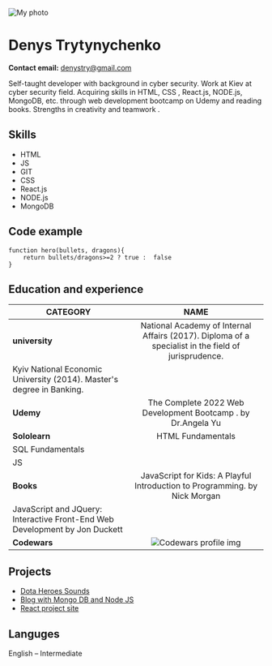 ![My photo](https://avatars.githubusercontent.com/u/29129086?v=4)
# Denys Trytynychenko
**Contact email:** <a href="denystry@gmail.com">denystry@gmail.com</a>

Self-taught developer with background in cyber security. Work at Kiev at cyber security field. Acquiring skills  in HTML, CSS , React.js, NODE.js, MongoDB, etc. through web development bootcamp on Udemy and reading books. Strengths in creativity and  teamwork .


## Skills
- HTML
- JS
- GIT
- CSS
- React.js
- NODE.js
- MongoDB

## Code example

```
function hero(bullets, dragons){
    return bullets/dragons>=2 ? true :  false
}
```

## Education  and experience  

CATEGORY | NAME
--------|:--------:
**university** | National Academy of Internal Affairs (2017). Diploma of a specialist in the field of jurisprudence.
|Kyiv National Economic University (2014). Master's degree in Banking.
**Udemy** | The Complete 2022 Web Development Bootcamp . by Dr.Angela Yu
**Sololearn** |  HTML Fundamentals
|	 SQL Fundamentals
|	 JS
**Books**	| JavaScript for Kids: A Playful Introduction to Programming. by Nick Morgan
|  JavaScript and JQuery: Interactive Front-End Web Development by Jon Duckett
**Codewars**|![Codewars profile img](https://www.codewars.com/users/multihead/badges/small)|

## Projects

- <a href="https://3dlfive.github.io/DotaHeroesSounds/index.html">Dota Heroes Sounds</a>
- <a href="https://afternoon-garden-30469.herokuapp.com/">Blog with Mongo DB and Node JS</a>
- <a href="https://3dlfive.github.io/Monster-rolodex">React project site</a>

## Languges
English – Intermediate  
